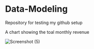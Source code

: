 # Data-Modeling
Repository for testing my github setup

A chart showing the toal monthly revenue


![Screenshot (5)](https://github.com/Realkennethedet/Data-Modeling/assets/162049743/39635a1a-67d3-4d04-bfee-7433ca6d7e43)
